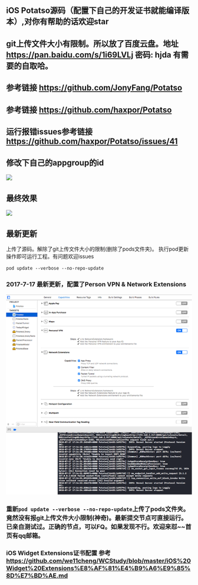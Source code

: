 ## iOS Potatso源码（配置下自己的开发证书就能编译版本）,对你有帮助的话欢迎star
## git上传文件大小有限制。所以放了百度云盘。地址<https://pan.baidu.com/s/1i69LVLj> 密码: hjda 有需要的自取哈。
## 参考链接 <https://github.com/JonyFang/Potatso>
## 参考链接 <https://github.com/haxpor/Potatso>
## 运行报错issues参考链接<https://github.com/haxpor/Potatso/issues/41>
## 修改下自己的appgroup的id
![](http://p2bzzkn05.bkt.clouddn.com/18-2-23/7255964.jpg)
## 最终效果
![](http://p2bzzkn05.bkt.clouddn.com/18-2-8/70190654.jpg)

## 最新更新
上传了源码。解除了git上传文件大小的限制(删除了pods文件夹)。
执行pod更新操作即可运行工程。有问题欢迎issues

```
pod update --verbose --no-repo-update
```

### 2017-7-17 最新更新，配置了Person VPN & Network Extensions

![](https://github.com/we11cheng/WCImageHost/raw/master/WX20180717-171534.png)

### 重新```pod update --verbose --no-repo-update```上传了pods文件夹。竟然没有报git上传文件大小限制(神奇)。最新提交节点可直接运行。已亲自测试过。正确的节点，可以FQ。如果发现不行。欢迎来怼~~首页有qq邮箱。
### iOS Widget Extensions证书配置 参考<https://github.com/we11cheng/WCStudy/blob/master/iOS%20Widget%20Extensions%E8%AF%81%E4%B9%A6%E9%85%8D%E7%BD%AE.md>
